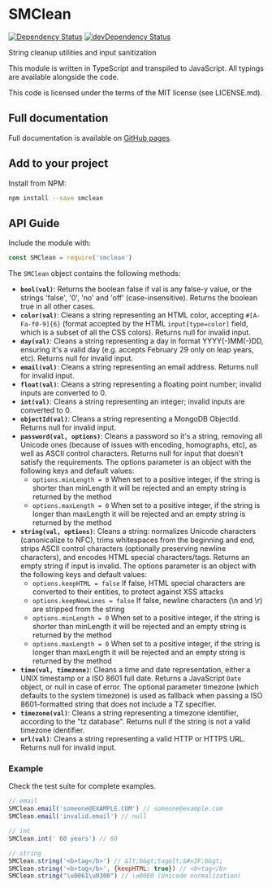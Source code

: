 # SMClean

[![Dependency Status](https://david-dm.org/ItalyPaleAle/SMClean.svg?style=flat)](https://david-dm.org/ItalyPaleAle/SMClean)
[![devDependency Status](https://david-dm.org/ItalyPaleAle/SMClean/dev-status.svg?style=flat)](https://david-dm.org/ItalyPaleAle/SMClean#info=devDependencies)

String cleanup utilities and input sanitization

This module is written in TypeScript and transpiled to JavaScript. All typings are available alongside the code.

This code is licensed under the terms of the MIT license (see LICENSE.md).

## Full documentation

Full documentation is available on [GitHub pages](https://italypaleale.github.io/SMClean/).

## Add to your project

Install from NPM:

````sh
npm install --save smclean
````

## API Guide

Include the module with:

````js
const SMClean = require('smclean')
````

The `SMClean` object contains the following methods:

- **`bool(val)`**: Returns the boolean false if val is any false-y value, or the strings 'false', '0', 'no' and 'off' (case-insensitive). Returns the boolean true in all other cases.
 - **`color(val)`**: Cleans a string representing an HTML color, accepting `#[A-Fa-f0-9]{6}` (format accepted by the HTML `input[type=color]` field, which is a subset of all the CSS colors). Returns null for invalid input.
 - **`day(val)`**: Cleans a string representing a day in format YYYY(-)MM(-)DD, ensuring it's a valid day (e.g. accepts February 29 only on leap years, etc). Returns null for invalid input.
 - **`email(val)`**: Cleans a string representing an email address. Returns null for invalid input.
 - **`float(val)`**: Cleans a string representing a floating point number; invalid inputs are converted to 0.
 - **`int(val)`**: Cleans a string representing an integer; invalid inputs are converted to 0.
 - **`objectId(val)`**: Cleans a string representing a MongoDB ObjectId. Returns null for invalid input.
 - **`password(val, options)`**: Cleans a password so it's a string, removing all Unicode ones (because of issues with encoding, homographs, etc), as well as ASCII control characters. Returns null for input that doesn't satisfy the requirements. The options parameter is an object with the following keys and default values:
    - `options.minLength = 0` When set to a positive integer, if the string is shorter than minLength it will be rejected and an empty string is returned by the method
    - `options.maxLength = 0` When set to a positive integer, if the string is longer than maxLength it will be rejected and an empty string is returned by the method
 - **`string(val, options)`**: Cleans a string: normalizes Unicode characters (canonicalize to NFC), trims whitespaces from the beginning and end, strips ASCII control characters (optionally preserving newline characters), and encodes HTML special characters/tags. Returns an empty string if input is invalid. The options parameter is an object with the following keys and default values:
    - `options.keepHTML = false` If false, HTML special characters are converted to their entities, to protect against XSS attacks
    - `options.keepNewLines = false` If false, newline characters (\n and \r) are stripped from the string
    - `options.minLength = 0` When set to a positive integer, if the string is shorter than minLength it will be rejected and an empty string is returned by the method
    - `options.maxLength = 0` When set to a positive integer, if the string is longer than maxLength it will be rejected and an empty string is returned by the method
 - **`time(val, timezone)`**: Cleans a time and date representation, either a UNIX timestamp or a ISO 8601 full date. Returns a JavaScript `Date` object, or null in case of error. The optional parameter timezone (which defaults to the system timezone) is used as fallback when passing a ISO 8601-formatted string that does not include a TZ specifier.
 - **`timezone(val)`**: Cleans a string representing a timezone identifier, according to the "tz database". Returns null if the string is not a valid timezone identifier.
 - **`url(val)`**: Cleans a string representing a valid HTTP or HTTPS URL. Returns null for invalid input.

### Example

Check the test suite for complete examples.

````js
// email
SMClean.email('someone@EXAMPLE.COM') // someone@example.com
SMClean.email('invalid.email') // null

// int
SMClean.int(' 60 years') // 60

// string
SMClean.string('<b>tag</b>') // &lt;b&gt;tag&lt;&#x2F;b&gt;
SMClean.string('<b>tag</b>', {keepHTML: true}) // <b>tag</b>
SMClean.string("\u0061\u0300") // \u00E0 (Unicode normalization)
````
